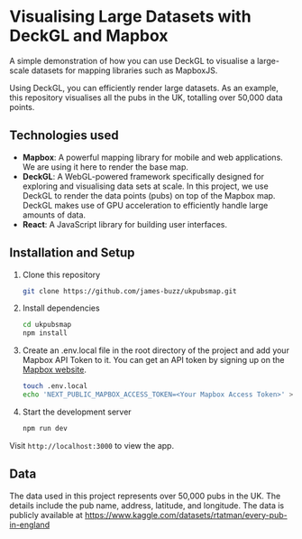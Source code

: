 # Visualising Large Datasets with DeckGL and Mapbox

A simple demonstration of how you can use DeckGL to visualise a large-scale datasets for mapping libraries such as MapboxJS.

Using DeckGL, you can efficiently render large datasets. As an example, this repository visualises all the pubs in the UK, totalling over 50,000 data points.

## Technologies used

- **Mapbox**: A powerful mapping library for mobile and web applications. We are using it here to render the base map.
- **DeckGL**: A WebGL-powered framework specifically designed for exploring and visualising data sets at scale. In this project, we use DeckGL to render the data points (pubs) on top of the Mapbox map. DeckGL makes use of GPU acceleration to efficiently handle large amounts of data.
- **React**: A JavaScript library for building user interfaces.

## Installation and Setup

1. Clone this repository

   ```bash
   git clone https://github.com/james-buzz/ukpubsmap.git
   ```

2. Install dependencies

   ```bash
   cd ukpubsmap
   npm install
   ```

3. Create an .env.local file in the root directory of the project and add your Mapbox API Token to it. You can get an API token by signing up on the [Mapbox website](https://www.mapbox.com/).

   ```bash
   touch .env.local
   echo 'NEXT_PUBLIC_MAPBOX_ACCESS_TOKEN=<Your Mapbox Access Token>' >> .env.local
   ```

4. Start the development server

   ```bash
   npm run dev
   ```

Visit `http://localhost:3000` to view the app.

## Data

The data used in this project represents over 50,000 pubs in the UK. The details include the pub name, address, latitude, and longitude.
The data is publicly available at https://www.kaggle.com/datasets/rtatman/every-pub-in-england
